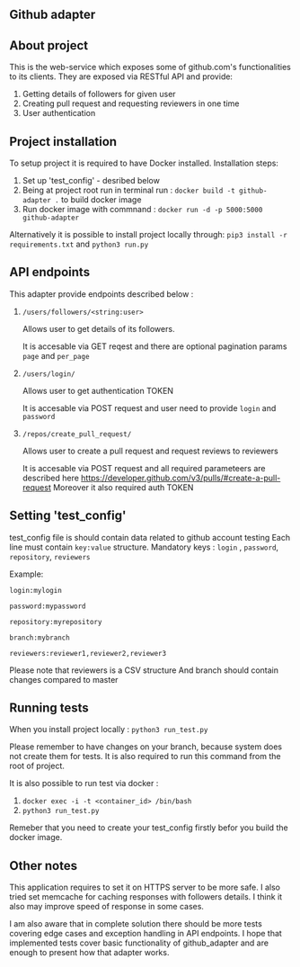 ## Github adapter

## About project
This is the web-service which exposes some of github.com's functionalities to its clients. They are exposed via RESTful API and provide:
1. Getting details of followers for given user
1. Creating pull request and requesting reviewers in one time
1. User authentication 

## Project installation

To setup project it is required to have Docker installed.
Installation steps:
1. Set up 'test_config' - desribed below
1. Being at project root run in terminal run :  `docker build -t github-adapter .` to build docker image 
1. Run docker image with commnand : `docker run -d -p 5000:5000 github-adapter`

Alternatively it is possible to install project locally through:
`pip3 install -r requirements.txt`
and
`python3 run.py`

## API endpoints

This adapter provide endpoints described below :

1. `/users/followers/<string:user>`

    Allows user to get details of its followers.
    
    It is accesable via GET reqest and there are optional pagination params `page` and `per_page`

1. `/users/login/`
    
    Allows user to get authentication TOKEN
    
    It is accesable via POST request and user need to provide `login` and `password`
1. `/repos/create_pull_request/`  

    Allows user to create a pull request and request reviews to reviewers
    
    It is accesable via POST request and all required parameteers are described here https://developer.github.com/v3/pulls/#create-a-pull-request
    Moreover it also required auth TOKEN
    


## Setting 'test_config'
test_config file is should contain data related to github account testing
Each line must contain `key:value` structure.
Mandatory keys : `login` , `password`, `repository`, `reviewers`

Example: 

`login:mylogin`

`password:mypassword`

`repository:myrepository`

`branch:mybranch`

`reviewers:reviewer1,reviewer2,reviewer3`

Please note that reviewers is a CSV structure
And branch should contain changes compared to master


## Running tests

When you install project locally :
`python3 run_test.py`

Please remember to have changes on your branch, because system does not create them for tests.
It is also required to run this command from the root of project.

It is also possible to run test via docker : 

1. `docker exec -i -t <container_id> /bin/bash`
1. `python3 run_test.py`

Remeber that you need to create your test_config firstly befor you build the docker image.

## Other notes

This application requires to set it on HTTPS server to be more safe.
I also tried set memcache for caching responses with followers details.
I think it also may improve speed of response in some cases.

I am also aware that in complete solution there should be more tests covering edge cases and exception handling in API endpoints.
I hope that implemented tests cover basic functionality of github_adapter and are enough to present how that adapter works.


